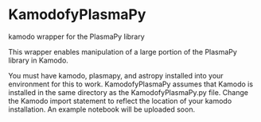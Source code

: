 # KamodofyPlasmaPy
kamodo wrapper for the PlasmaPy library

This wrapper enables manipulation of a large portion of the PlasmaPy library in Kamodo.

You must have kamodo, plasmapy, and astropy installed into your environment for this to work. KamodofyPlasmaPy assumes that Kamodo is installed in the same directory as the KamodofyPlasmaPy.py file. Change the Kamodo import statement to reflect the location of your kamodo installation. An example notebook will be uploaded soon.
